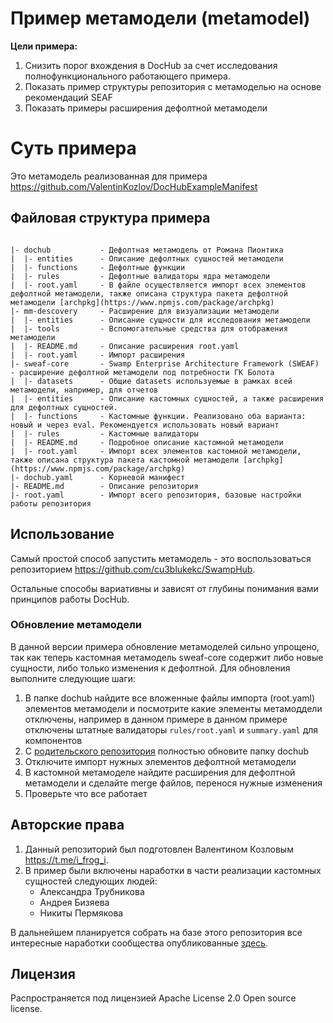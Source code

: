 # Пример метамодели (metamodel)

**Цели примера:**
1. Снизить порог вхождения в DocHub за счет исследования полнофункционального работающего примера.
2. Показать пример структуры репозитория с метамоделью на основе рекомендаций SEAF
3. Показать примеры расширения дефолтной метамодели

# Суть примера
Это метамодель реализованная для примера https://github.com/ValentinKozlov/DocHubExampleManifest

## Файловая структура примера

```

|- dochub           - Дефолтная метамодель от Романа Пионтика
|  |- entities      - Описание дефолтных сущностей метамодели
|  |- functions     - Дефолтные функции
|  |- rules         - Дефолтные валидаторы ядра метамодели
|  |- root.yaml     - В файле осуществляется импорт всех элементов дефолтной метамодели, также описана структура пакета дефолтной метамодели [archpkg](https://www.npmjs.com/package/archpkg)
|- mm-descovery     - Расширение для визуализации метамодели
|  |- entities      - Описание сущности для исследования метамодели
|  |- tools         - Вспомогательные средства для отображения метамодели
|  |- README.md     - Описание расширения root.yaml
|  |- root.yaml     - Импорт расширения
|- sweaf-core       - Swamp Enterprise Architecture Framework (SWEAF) - расширение дефолтной метамодели под потребности ГК Болота
|  |- datasets      - Общие datasets используемые в рамках всей метамодели, например, для отчетов
|  |- entities      - Описание кастомных сущностей, а также расширения для дефолтных сущностей.
|  |- functions     - Кастомные функции. Реализовано оба варианта: новый и через eval. Рекомендуется использовать новый вариант
|  |- rules         - Кастомные валидаторы
|  |- README.md     - Подробное описание кастомной метамодели
|  |- root.yaml     - Импорт всех элементов кастомной метамодели, также описана структура пакета кастомной метамодели [archpkg](https://www.npmjs.com/package/archpkg)
|- dochub.yaml      - Корневой манифест
|- README.md        - Описание репозитория
|- root.yaml        - Импорт всего репозитория, базовые настройки работы репозитория

```

## Использование
Самый простой способ запустить метамодель - это воспользоваться репозиторием https://github.com/cu3blukekc/SwampHub.

Остальные способы вариативны и зависят от глубины понимания вами принципов работы DocHub.

### Обновление метамодели
В данной версии примера обновление метамоделей сильно упрощено, так как теперь кастомная метамодель sweaf-core содержит либо новые сущности, либо только изменения к дефолтной. Для обновления выполните следующие шаги:
1. В папке dochub найдите все вложенные файлы импорта (root.yaml) элементов метамодели и посмотрите какие элементы метамоддели отключены, например в данном примере в данном примере отключены штатные валидаторы `rules/root.yaml` и `summary.yaml` для компонентов
2. С [родительского репозитория](https://github.com/RabotaRu/DocHub/tree/master/public/metamodel) полностью обновите папку dochub
3. Отключите импорт нужных элементов дефолтной метамодели
4. В кастомной метамоделе найдите расширения для дефолтной метамодели и сделайте merge файлов, перенося нужные изменения
5. Проверьте что все работает


## Авторские права
1. Данный репозиторий был подготовлен Валентином Козловым https://t.me/i_frog_i.
2. В пример были включены наработки в части реализации кастомных сущностей следующих людей:
    * Александра Трубникова
    * Андрея Бизяева
    * Никиты Пермякова

В дальнейшем планируется собрать на базе этого репозитория все интересные наработки сообщества опубликованные [здесь](https://github.com/rpiontik/DocHubExamples).

## Лицензия

Распространяется под лицензией Apache License 2.0 Open source license.